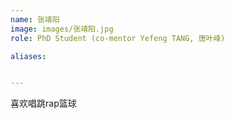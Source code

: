```yaml
---
name: 张靖阳
image: images/张靖阳.jpg
role: PhD Student (co-mentor Yefeng TANG, 唐叶峰)

aliases:


---
```


喜欢唱跳rap篮球
